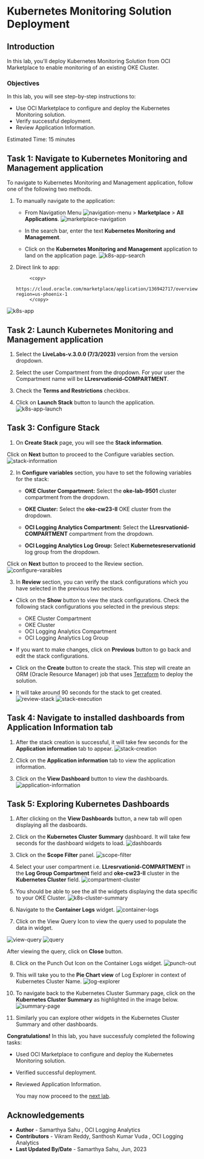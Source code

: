 # Kubernetes Monitoring Solution Deployment

## Introduction

In this lab, you'll deploy Kubernetes Monitoring Solution from OCI Marketplace to enable monitoring of an existing OKE Cluster.


### Objectives

In this lab, you will see step-by-step instructions to:

  - Use OCI Marketplace to configure and deploy the Kubernetes Monitoring solution.
  - Verify successful deployment. 
  - Review Application Information. 

Estimated Time: 15 minutes

## Task 1: Navigate to Kubernetes Monitoring and Management application

To navigate to Kubernetes Monitoring and Management application, follow one of the following two methods.

1. To manually navigate to the application:

    - From Navigation Menu ![navigation-menu](images/navigation-menu.png) > **Marketplace** > **All Applications**.
![marketplace-navigation](./images/marketplace-navigation.gif " ")

    - In the search bar, enter the text **Kubernetes Monitoring and Management**.

    - Click on the **Kubernetes Monitoring and Management** application to land on the application page.
![k8s-app-search](./images/k8s-app-search.png " ")

2. Direct link to app:
    ```
         <copy>
            https://cloud.oracle.com/marketplace/application/136942717/overview?region=us-phoenix-1
         </copy>   
    ```
![k8s-app](./images/k8s-app.png " ")


## Task 2: Launch Kubernetes Monitoring and Management application

1. Select the **LiveLabs-v.3.0.0 (7/3/2023)** version from the version dropdown.

2. Select the user Compartment from the dropdown. For your user the Compartment name will be **LLresrvationid-COMPARTMENT**.

3. Check the **Terms and Restrictions** checkbox.

4. Click on **Launch Stack** button to launch the application.
![k8s-app-launch](./images/k8s-app-launch.png " ")

## Task 3: Configure Stack

1. On **Create Stack** page, you will see the **Stack information**.

  Click on **Next** button to proceed to the Configure variables section.
  ![stack-information](./images/stack-information.png " ")
  

2. In **Configure variables** section, you have to set the following variables for the stack:

    - **OKE Cluster Compartment:** Select the **oke-lab-9501** cluster compartment from the dropdown.

    - **OKE Cluster:** Select the **oke-cw23-II** OKE cluster from the dropdown.

    - **OCI Logging Analytics Compartment:** Select the **LLresrvationid-COMPARTMENT** compartment from the dropdown.

    - **OCI Logging Analytics Log Group:** Select **Kubernetesreservationid** log group from the dropdown.

  Click on **Next** button to proceed to the Review section.
  ![configure-varaibles](./images/configure-varaibles.png " ")

3. In **Review** section, you can verify the stack configurations which you have selected in the previous two sections.

  - Click on the **Show** button to view the stack configurations. Check the following stack configurations you selected in the previous steps:
      - OKE Cluster Compartment
      - OKE Cluster
      - OCI Logging Analytics Compartment
      - OCI Logging Analytics Log Group

  - If you want to make changes, click on **Previous** button to go back and edit the stack configurations.

  - Click on the **Create** button to create the stack. This step will create an ORM (Oracle Resource Manager) job that uses [Terraform](https://github.com/oracle-quickstart/oci-kubernetes-monitoring/tree/main/terraform) to deploy the solution.
  
  - It will take around 90 seconds for the stack to get created.
    ![review-stack](./images/review-stack.png " ")
    ![stack-execution](./images/stack-execution.png " ")
  

## Task 4: Navigate to installed dashboards from Application Information tab

1. After the stack creation is successful, it will take few seconds for the **Application information** tab to appear.
![stack-creation](./images/stack-creation.png " ")

2. Click on the **Application information** tab to view the application information.

3. Click on the **View Dashboard** button to view the dashboards.
  ![application-information](./images/application-information.png " ")


## Task 5: Exploring Kubernetes Dashboards

1. After clicking on the **View Dashboards** button, a new tab will open displaying all the dasboards.

2. Click on the **Kubernetes Cluster Summary** dashboard. It will take few seconds for the dashboard widgets to load.
![dashboards](./images/dashboards.png " ")

3. Click on the **Scope Filter** panel.
![scope-filter](./images/scope-filter.png " ")

4. Select your user compartment i.e. **LLresrvationid-COMPARTMENT** in the **Log Group Compartment** field and **oke-cw23-II** cluster in the **Kubernetes Cluster** field.
![compartment-cluster](images/compartment-cluster.png)

5. You should be able to see the all the widgets displaying the data specific to your OKE Cluster.
![k8s-cluster-summary](images/k8s-cluster-summary.png)

6. Navigate to the **Container Logs** widget.
![container-logs](images/container-logs.png)

7. Click on the View Query Icon to view the query used to populate the data in widget.

  ![view-query](images/view-query.png)
  ![query](images/query.png)

  After viewing the query, click on **Close** button.

8. Click on the Punch Out Icon on the Container Logs widget.
![punch-out](images/punch-out.png) 

9. This will take you to the **Pie Chart view** of Log Explorer in context of Kubernetes Cluster Name.
![log-explorer](images/log-explorer.png)

10. To navigate back to the Kubernetes Cluster Summary page, click on the **Kubernetes Cluster Summary** as highlighted in the image below.
![summary-page](images/summary-page.png)

11. Similarly you can explore other widgets in the Kubernetes Cluster Summary and other dashboards.





**Congratulations!** In this lab, you have successfuly completed the following tasks:
- Used OCI Marketplace to configure and deploy the Kubernetes Monitoring solution.
- Verified successful deployment.
- Reviewed Application Information.

  You may now proceed to the [next lab](#next).

## Acknowledgements
* **Author** - Samarthya Sahu , OCI Logging Analytics
* **Contributors** -  Vikram Reddy, Santhosh Kumar Vuda , OCI Logging Analytics
* **Last Updated By/Date** - Samarthya Sahu, Jun, 2023